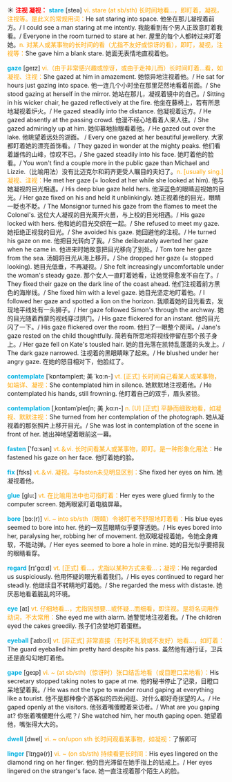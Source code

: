☀ <font color="red">**注视 凝视：**</font>
<font color="sky blue">**stare**</font> [steə] 
<font color="orange">vi. stare (at sb/sth) 长时间地看…，即盯着，凝视，注视等。是此义的常规用词：</font>He sat staring into space. 他坐在那儿凝视着前方。/ I could see a man staring at me intently. 我能看到有个男人正故意盯着我看。/ Everyone in the room turned to stare at her. 屋里的每个人都转过来盯着她。<font color="orange">n. 对某人或某事物的长时间的看（尤指不友好或惊讶的看），即盯，凝视，注视等：</font>She gave him a blank stare. 她面无表情地直视着他。
           
<font color="sky blue">**gaze**</font> [geɪz]
<font color="orange">vi.（由于非常感兴趣或惊讶，或由于走神儿而）长时间盯着…看，如凝视、注视：</font>She gazed at him in amazement. 她惊异地注视着他。/ He sat for hours just gazing into space. 他一连几个小时坐在那里茫然地看着前面。/ She stood gazing at herself in the mirror. 她站在那儿，凝视着镜中的自己。/ Sitting in his wicker chair, he gazed reflectively at the fire. 他坐在藤椅上，若有所思地凝视着炉火。/ He gazed steadily into the distance. 他凝视着远方。/ He gazed absently at the passing crowd. 他漫不经心地看着人来人往。/ She gazed admiringly up at him. 她仰慕地抬眼看着他。/ He gazed out over the lake. 他眺望着远处的湖面。 / Every one gazed at her beautiful jewellery. 大家都盯着她的漂亮首饰看。/ They gazed in wonder at the mighty peaks. 他们看着雄伟的山峰，惊叹不已。/ She gazed steadily into his face. 她盯着他的脸看。/ You won't find a couple more in the public gaze than Michael and Lizzie.（比喻用法）没有比迈克尔和莉齐更受人瞩目的夫妇了。<font color="orange">n. [usually sing.] 凝视、注视：</font>He met her gaze (= looked at her while she looked at him). 他与她凝视的目光相遇。/ His deep blue gaze held hers. 他深蓝色的眼睛迎视她的目光。/ Her gaze fixed on his and held it unblinkingly. 她正视着他的目光，眼睛一眨也不眨。/ The Monsignor turned his gaze from the flames to meet the Colonel's. 这位大人凝视的目光离开火苗，与上校的目光相遇。/ His gaze locked with hers. 他和她的目光交织在一起。/ She refused to meet my gaze. 她拒绝正视我的目光。/ She avoided his gaze. 她回避他的注视。/ He turned his gaze on me. 他把目光转向了我。/ She deliberately averted her gaze when he came in. 他进来时她故意把目光移向了别处。/ Tom tore her gaze from the sea. 汤姆将目光从海上移开。/ She dropped her gaze (= stopped looking). 她目光低垂，不再凝视。/ She felt increasingly uncomfortable under the woman's steady gaze. 那个女人一直盯着她看，让她觉得愈发不自在了。/ They fixed their gaze on the dark line of the coast ahead. 他们注视着前方黑色的海岸线。/ She fixed him with a level gaze. 她目光坚定地盯着他。/ I followed her gaze and spotted a lion on the horizon. 我顺着她的目光看去，发现地平线处有一头狮子。/ Her gaze followed Simon's through the archway. 她的目光随着西蒙的视线穿过拱门。/ His gaze flickered for an instant. 他的目光闪了一下。/ His gaze flickered over the room. 他扫了一眼整个房间。/ Jane's gaze rested on the child thoughtfully. 简若有所思地将视线停留在那个孩子身上。/ Her gaze fell on Kate's tousled hair. 她的目光落在凯特乱蓬蓬的头发上。/ The dark gaze narrowed. 注视着的黑眼睛眯了起来。/ He blushed under her angry gaze. 在她的怒目相对下，他脸红了。
           
<font color="sky blue">**contemplate**</font> [ˈkɒntəmpleɪt; 美 ˈkɑ:n-]
<font color="orange">vt. [正式] 长时间自己看某人或某事物，如端详、凝视：</font>She contemplated him in silence. 她默默地注视着他。/ He contemplated his hands, still frowning. 他盯着自己的双手，眉头紧锁。
           
<font color="sky blue">**contemplation**</font> [ˌkɒntəmˈpleɪʃn; 美 ˌkɑ:n-]
<font color="orange">n. [U] [正式] 平静而细致地看，如凝视、默默注视：</font>She turned from her contemplation of the photograph. 她从凝视着的那张照片上移开目光。/ She was lost in contemplation of the scene in front of her. 她出神地望着眼前这一幕。

<font color="sky blue">**fasten**</font> ['fɑːsən] 
<font color="orange">vt.＆vi. 长时间看某人或某事物，即盯。是一种形象化用法：</font>He fastened his gaze on her face. 他盯着她的脸。

<font color="sky blue">**fix**</font> [fɪks] 
<font color="orange">vt.＆vi. 凝视。与fasten未见明显区别：</font>She fixed her eyes on him. 她凝视着他。

<font color="sky blue">**glue**</font> [ɡlu:] 
<font color="orange">vt. 在比喻用法中也可指盯着：</font>Her eyes were glued firmly to the computer screen. 她两眼紧盯着电脑屏幕。
           
<font color="sky blue">**bore**</font> [bɔ:(r)]
<font color="orange">vi. ~ into sb/sth（眼睛）令被盯者不舒服地盯着看：</font>His blue eyes seemed to bore into her. 他的一双蓝眼睛似乎要穿透她。/ His eyes bored into her, paralysing her, robbing her of movement. 他双眼凝视着她，令她全身瘫软，不能动弹。/ Her eyes seemed to bore a hole in mine. 她的目光似乎要把我的眼睛看穿。

<font color="sky blue">**regard**</font> [rɪ'ɡɑːd] 
<font color="orange">vt. [正式] 看…，尤指以某种方式来看…；凝视：</font>He regarded us suspiciously. 他用怀疑的眼光看着我们。/ His eyes continued to regard her steadily. 他继续目不转睛地盯着她。/ She regarded the mess with distaste. 她厌恶地看着脏乱的环境。

<font color="sky blue">**eye**</font> [aɪ] 
<font color="orange">vt. 仔细地看…，尤指因想要…或怀疑…而细看，即注视。是将名词用作动词，不太常用：</font>She eyed me with alarm. 她警觉地注视着我。/ The children eyed the cakes greedily. 孩子们贪婪地盯着蛋糕。
           
<font color="sky blue">**eyeball**</font> [ˈaɪbɔ:l]
<font color="orange">vt. [非正式] 非常直接（有时不礼貌或不友好）地看…，如盯着：</font>The guard eyeballed him pretty hard despite his pass. 虽然他有通行证，卫兵还是直勾勾地盯着他。
           
<font color="sky blue">**gape**</font> [geɪp]
<font color="orange">vi. ~ (at sb/sth)（惊讶时）张口结舌地看（或目瞪口呆地看）：</font>His secretary stopped taking notes to gape at me. 他的秘书停止了记录，目瞪口呆地望着我。/ He was not the type to wander round gaping at everything like a tourist. 他不是那种像个游客似的四处闲逛、对什么都好奇张望的人。/ He gaped openly at the visitors. 他张着嘴傻瞪着来访者。/ What are you gaping at? 你张着嘴傻瞪什么呢？/ She watched him, her mouth gaping open. 她望着他，嘴张得大大的。
           
<font color="sky blue">**dwell**</font> [dwel]
<font color="orange">vi. ~ on/upon sth 长时间观看某事物，如凝视：</font>了解即可
           
<font color="sky blue">**linger**</font> [ˈlɪŋgə(r)]
<font color="orange">vi. ~ (on sb/sth) 持续看更长时间：</font>His eyes lingered on the diamond ring on her finger. 他的目光滞留在她手指上的钻戒上。/ Her eyes lingered on the stranger's face. 她一直注视着那个陌生人的脸。
